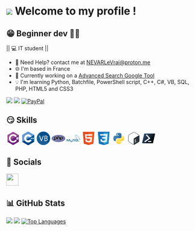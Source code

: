 ![](https://user-images.githubusercontent.com/18350557/176309783-0785949b-9127-417c-8b55-ab5a4333674e.gif) Welcome to my profile !
=============================================================================================================================

😁 Beginner dev 👨‍💻
------------


||  💻 IT student  ||


* 🔗  Need Help? contact me at [NEVARLeVrai@proton.me](mailto:NEVARLeVrai@proton.me)
* 🌐  I'm based in France
* 🚀  Currently working on a [Advanced Search Google Tool](https://github.com/NEVARLeVrai/Advanced-Search-Google-Tool?tab=readme-ov-file)
* 💡  I'm learning Python, Batchfile, PowerShell script, C++, C#, VB, SQL, PHP, HTML5 and CSS3

<a href="https://www.github.com/NEVARLeVrai" target="_blank" rel="noreferrer"><img
src="https://img.shields.io/github/followers/NEVARLeVrai?logo=github&style=for-the-badge&color=0891b2&labelColor=1c1917" /></a>
[![](https://visitcount.itsvg.in/api?id=NEVARLeVrai&icon=8&color=12)](https://visitcount.itsvg.in)
[![PayPal](https://img.shields.io/badge/PayPal-00457C?style=for-the-badge&logo=paypal&logoColor=white)](https://paypal.me/DanielsSoares) 

## 😏 Skills


<a href="https://en.wikipedia.org/wiki/C_Sharp" target="_blank" rel="noreferrer"><img src="https://raw.githubusercontent.com/devicons/devicon/master/icons/csharp/csharp-original.svg" width="36" height="36" alt="Csharp" /></a>
<a href="https://en.wikipedia.org/wiki/C++" target="_blank" rel="noreferrer"> <img src="https://raw.githubusercontent.com/devicons/devicon/master/icons/cplusplus/cplusplus-original.svg" width="36" height="36" alt="c++"/></a>
<a href="https://en.wikipedia.org/wiki/Visual_Basic" target="_blank" rel="noreferrer"><img src="https://github.com/devicons/devicon/blob/master/icons/visualbasic/visualbasic-original.svg" width="36" height="36" alt="VB" /></a>
<a href="https://en.wikipedia.org/wiki/PHP" target="_blank" rel="noreferrer"><img src="https://raw.githubusercontent.com/devicons/devicon/master/icons/php/php-original.svg" width="36" height="36" alt="PHP" /></a>
<a href="https://en.wikipedia.org/wiki/Structured_Query_Language" target="_blank" rel="noreferrer"><img src="https://raw.githubusercontent.com/devicons/devicon/master/icons/mysql/mysql-plain-wordmark.svg" width="36" height="36" alt="MySQL" /></a>
<a href="https://en.wikipedia.org/wiki/HTML5" target="_blank" rel="noreferrer"><img src="https://raw.githubusercontent.com/devicons/devicon/master/icons/html5/html5-original.svg" width="36" height="36" alt="HTML5" /></a>
<a
href="https://en.wikipedia.org/wiki/CSS3" target="_blank" rel="noreferrer"><img src="https://raw.githubusercontent.com/devicons/devicon/master/icons/css3/css3-original.svg" width="36" height="36" alt="CSS3" /></a>
<a href="https://www.python.org/" target="_blank" rel="noreferrer"><img src="https://raw.githubusercontent.com/devicons/devicon/master/icons/python/python-original.svg" width="36" height="36" alt="Python"/></a>
<a 
href="https://en.wikipedia.org/wiki/Batch_file" target="_blank" rel="noreferrer"><img src="https://raw.githubusercontent.com/devicons/devicon/master/icons/bash/bash-original.svg" width="36" height="36" alt="Batch" /></a>
<a href="https://en.wikipedia.org/wiki/Windows_PowerShell" target="_blank" rel="noreferrer"><img src="https://raw.githubusercontent.com/devicons/devicon/master/icons/powershell/powershell-original.svg" width="36" height="36" alt="PowerShell" /></a></p>
<p align="left">
  
## 💬 Socials

<p align="left"> <a href="https://discord.com/users/745923070736465940" target="_blank" rel="noreferrer"><img src="https://raw.githubusercontent.com/danielcranney/readme-generator/main/public/icons/socials/discord.svg" width="32" height="32" /></a></p>


## 📊 GitHub Stats
![](https://github-readme-stats.vercel.app/api?username=NEVARLeVrai&theme=dark&hide_border=true&include_all_commits=true&count_private=true)
![](https://github-readme-streak-stats.herokuapp.com/?user=NEVARLeVrai&theme=dark&hide_border=true)
<a href="https://github.com/NEVARLeVrai" align="left"><img src="https://github-readme-stats.vercel.app/api/top-langs/?username=NEVARLeVrai&langs_count=10&title_color=ffffff&text_color=ffffff&icon_color=0891b2&bg_color=1c1917&hide_border=true&locale=en&custom_title=Top%20%Languages" alt="Top Languages" /></a>
